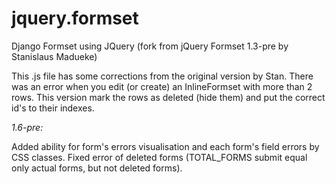 # jquery.formset
Django Formset using JQuery (fork from jQuery Formset 1.3-pre by Stanislaus Madueke)

This .js file has some corrections from the original version by Stan.
There was an error when you edit (or create) an InlineFormset with more than 2 rows.
This version mark the rows as deleted (hide them) and put the correct id's to their indexes.

*1.6-pre:*

Added ability for form's errors visualisation and each form's field errors by CSS classes.
Fixed error of deleted forms (TOTAL_FORMS submit equal only actual forms, but not deleted forms).
